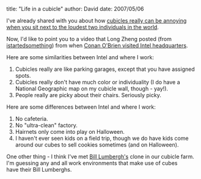 
title: "Life in a cubicle"
author: David
date: 2007/05/06

<p>I've already shared with you about how <a href="http://www.mohundro.com/blog/2006/08/27/NoisyWorkingConditions.aspx">cubicles really can be annoying when you sit next to the loudest two individuals in the world</a>. </p> <p>Now, I'd like to point you to a video that Long Zheng posted (from <a href="http://www.istartedsomething.com/">istartedsomething</a>) from when <a href="http://www.istartedsomething.com/20070506/conan-intel-video/">Conan O'Brien visited Intel headquarters</a>. </p> <p>Here are some similarities between Intel and where I work:</p> <ol> <li>Cubicles really are like parking garages, except that you have assigned spots.</li> <li>Cubicles really don't have much color or individuality (I do have a National Geographic map on my cubicle wall, though - yay!).</li> <li>People really are picky about their chairs. Seriously picky.</li></ol> <p>Here are some differences between Intel and where I work:</p> <ol> <li>No cafeteria.</li> <li>No "ultra-clean" factory.</li> <li>Hairnets only come into play on Halloween.</li> <li>I haven't ever seen kids on a field trip, though we do have kids come around our cubes to sell cookies sometimes (and on Halloween).</li></ol> <p>One other thing&nbsp;- I think I've met <a href="http://www.imdb.com/title/tt0151804/">Bill Lumbergh's</a> clone in our cubicle farm. I'm guessing any and all work environments that make use of cubes have&nbsp;their Bill Lumberghs.</p>
